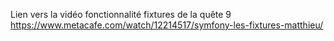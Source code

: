 Lien vers la vidéo fonctionnalité fixtures de la quête 9
https://www.metacafe.com/watch/12214517/symfony-les-fixtures-matthieu/